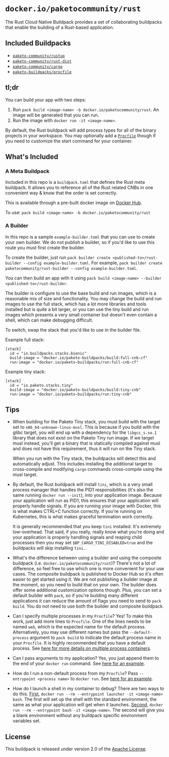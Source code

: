 # `docker.io/paketocommunity/rust`

The Rust Cloud Native Buildpack provides a set of collaborating buildpacks that enable the building of a Rust-based application.

## Included Buildpacks

- [`paketo-community/rustup`](https://github.com/paketo-community/rustup)
- [`paketo-community/rust-dist`](https://github.com/paketo-community/rust-dist)
- [`paketo-community/cargo`](https://github.com/paketo-community/cargo)
- [`paketo-buildpacks/procfile`](https://github.com/paketo-buildpacks/procfile)

## tl;dr

You can build your app with two steps:

1. Run `pack build <image-name> -b docker.io/paketocommunity/rust`. An image will be generated that you can run.
2. Run the image with `docker run -it <image-name>`.

By default, the Rust buildpack will add process types for all of the binary projects in your workspace. You may optionally add a [`Procfile`](https://paketo.io/docs/howto/configuration/#procfiles) though if you need to customize the start command for your container.

## What's Included

### A Meta Buildpack

Included in this repo is a `buildpack.toml` that defines the Rust meta buildpack. It allows you to reference all of the Rust related CNBs in one convenient way & know that the order is set correctly.

This is available through a pre-built docker image on [Docker Hub](https://hub.docker.com/repository/docker/paketocommunity/rust).

To use: `pack build <image-name> -b docker.io/paketocommunity/rust`

### A Builder

In this repo is a sample `example-builder.toml` that you can use to create your own builder. We do not publish a builder, so if you'd like to use this route you must first create the builder. 

To create the builder, just run `pack builder create <published-to>/rust-builder --config example-builder.toml`. For example, `pack builder create paketocommunity/rust-builder --config example-builder.toml`.

You can then build an app with it using `pack build <image-name> --builder <published-to>/rust-builder`.

The builder is configure to use the base build and run images, which is a reasonable mix of size and functionality. You may change the build and run images to use the full stack, which has a lot more libraries and tools installed but is quite a bit larger, or you can use the tiny build and run images which presents a very small container but doesn't even contain a shell, which can make debugging difficult.

To switch, swap the stack that you'd like to use in the builder file.

Example full stack:

```
[stack]
  id = "io.buildpacks.stacks.bionic"
  build-image = "docker.io/paketo-buildpacks/build:full-cnb-cf"
  run-image = "docker.io/paketo-buildpacks/run:full-cnb-cf"
```

Example tiny stack:

```
[stack]
  id = "io.paketo.stacks.tiny"
  build-image = "docker.io/paketo-buildpacks/build:tiny-cnb"
  run-image = "docker.io/paketo-buildpacks/run:tiny-cnb"
```

## Tips

- When building for the Paketo Tiny stack, you must build with the target set to `x86_64-unknown-linux-musl`. This is because if you build with the glibc target, you will end up with a dependency for the `libgcc_s.so.1` library that does not exist on the Paketo Tiny run image. If we target musl instead, you'll get a binary that is statically compiled against musl and does not have this requirement, thus it will run on the Tiny stack.

    When you run with the Tiny stack, the buildpacks will detect this and automatically adjust. This includes installing the additional target to cross-compile and modifying `cargo` commands cross-compile using the musl target.

- By default, the Rust buildpack will install `tini`, which is a very small process manager that handles the PID1 responsibilities (it's also the same running `docker run --init`), into your application image. Because your application will run as PID1, this ensures that your application will properly handle signals. If you are running your image with Docker, this is what makes CTRL+C function correctly. If you're running on Kubernetes, this is what makes graceful termination work correctly.

    It is generally recommended that you keep `tini` installed. It's extremely low-overhead. That said, if you really, really know what you're doing and your application is properly handling signals and reaping child processes then you may set `$BP_CARGO_TINI_DISABLED=true` and the buildpacks will skip installing `tini.`.

- What's the difference between using a builder and using the composite buildpack (i.e. `docker.io/paketocommunity/rust`)? There's not a lot of difference, so feel free to use which one is more convenient for your use cases. The composite buildpack is published to Docker Hub so it's often easier to get started using it. We are not publishing a builder image at the moment, so you need to build that on your own. The builder does offer some additional customization options though. Plus, you can set a default builder with `pack`, so if you're building many different applications it can reduce the amount of flags you need to send to `pack build`. You do not need to use both the builder and composite buildpack.

- Can I specify multiple processes in my `Procfile`? Yes! To make this work, just add more lines to `Procfile`. One of the lines needs to be named `web`, which is the expected name for the default process. Alternatively, you may use different names but pass the `--default-process` argument to `pack build` to indicate the default process name in your `Procfile`. It is highly recommended that you have a default process. See [here for more details on multiple process containers](https://buildpacks.io/docs/app-developer-guide/run-an-app/).

- Can I pass arguments to my application? Yes, you just append them to the end of your `docker run` command. See [here for an example](https://buildpacks.io/docs/app-developer-guide/run-an-app/#default-process-type-with-additional-arguments).

- How do I run a non-default process from my `Procfile`? Pass `--entrypoint <process name>` to `docker run`. See [here for an example](https://buildpacks.io/docs/app-developer-guide/run-an-app/#non-default-process-type).

- How do I launch a shell in my container to debug? There are two ways to do this. [First](https://buildpacks.io/docs/app-developer-guide/run-an-app/#user-provided-shell-process), `docker run --rm --entrypoint launcher -it <image-name> bash`. The first will set up the shell with the standard environment, the same as what your application will get when it launches. [Second](https://buildpacks.io/docs/app-developer-guide/run-an-app/#no-launcher), `docker run --rm --entrypoint bash -it <image-name>`. The second will give you a blank environment without any buildpack specific environment variables set.

## License

This buildpack is released under version 2.0 of the [Apache License][a].

[a]: http://www.apache.org/licenses/LICENSE-2.0
